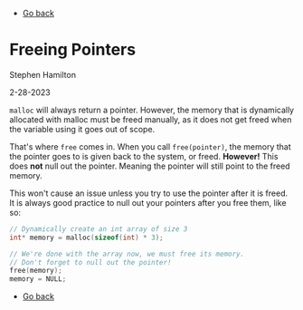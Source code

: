 - [Go back](README.md)

# Freeing Pointers
Stephen Hamilton

2-28-2023

`malloc` will always return a pointer. However, the memory that is
dynamically allocated with malloc must be freed manually, as
it does not get freed when the variable using it goes out of scope.

That's where `free` comes in.
When you call `free(pointer)`, the memory that the pointer goes to is given
back to the system, or freed. **However!** This does **not** null out the
pointer. Meaning the pointer will still point to the freed memory.

This won't cause an issue unless you try to use the pointer after it is freed.
It is always good practice to null out your pointers after you free them,
like so:
```c
// Dynamically create an int array of size 3
int* memory = malloc(sizeof(int) * 3);

// We're done with the array now, we must free its memory.
// Don't forget to null out the pointer!
free(memory);
memory = NULL;
```

- [Go back](README.md)
